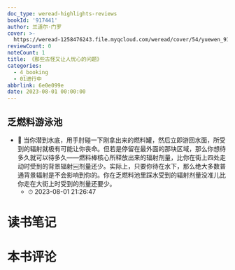 ```yaml
---
doc_type: weread-highlights-reviews
bookId: '917441'
author: 兰道尔·门罗
cover: >-
  https://weread-1258476243.file.myqcloud.com/weread/cover/54/yuewen_917441/t7_yuewen_9174411685965449.jpg
reviewCount: 0
noteCount: 1
title: 《那些古怪又让人忧心的问题》
categories:
  - 4_booking
  - 01进行中
abbrlink: 6e0e099e
date: 2023-08-01 00:00:00
---
```



## 乏燃料游泳池


- 📌 当你潜到水底，用手肘碰一下刚拿出来的燃料罐，然后立即游回水面，所受到的辐射就极有可能让你丧命。但若是停留在最外面的那块区域，那么你想待多久就可以待多久——燃料棒核心所释放出来的辐射剂量，比你在街上四处走动时受到的背景辐射￼剂量还少。实际上，只要你待在水下，那么绝大多数普通背景辐射是不会影响到你的。你在乏燃料池里踩水受到的辐射剂量没准儿比你走在大街上时受到的剂量还要少。 
    - ⏱ 2023-08-01 21:26:47 

# 读书笔记


# 本书评论
